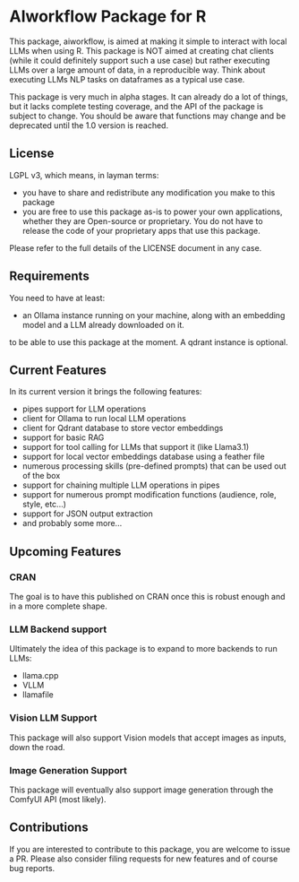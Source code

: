 # AIworkflow Package for R

This package, aiworkflow, is aimed at making it simple to interact with local LLMs when using R.
This package is NOT aimed at creating chat clients (while it could definitely support such a use case) but rather executing LLMs over a large amount of data, in a reproducible way. Think about executing LLMs NLP tasks on dataframes as a typical use case.

This package is very much in alpha stages. It can already do a lot of things, but it lacks complete testing coverage, and the API of the package is subject to change. You should be aware that functions may change and be deprecated until the 1.0 version is reached. 

## License

LGPL v3, which means, in layman terms:

- you have to share and redistribute any modification you make to this package
- you are free to use this package as-is to power your own applications, whether they are Open-source or proprietary. You do not have to release the code of your proprietary apps that use this package.

Please refer to the full details of the LICENSE document in any case.

## Requirements

You need to have at least:

- an Ollama instance running on your machine, along with an embedding model and a LLM already downloaded on it.

to be able to use this package at the moment. A qdrant instance is optional.

## Current Features

In its current version it brings the following features:

- pipes support for LLM operations
- client for Ollama to run local LLM operations
- client for Qdrant database to store vector embeddings
- support for basic RAG
- support for tool calling for LLMs that support it (like Llama3.1)
- support for local vector embeddings database using a feather file
- numerous processing skills (pre-defined prompts) that can be used out of the box
- support for chaining multiple LLM operations in pipes
- support for numerous prompt modification functions (audience, role, style, etc...)
- support for JSON output extraction
- and probably some more...

## Upcoming Features

### CRAN

The goal is to have this published on CRAN once this is robust enough and in a more complete shape.

### LLM Backend support 

Ultimately the idea of this package is to expand to more backends to run LLMs:
- llama.cpp
- VLLM
- llamafile

### Vision LLM Support

This package will also support Vision models that accept images as inputs, down the road.

### Image Generation Support

This package will eventually also support image generation through the ComfyUI API (most likely).

## Contributions

If you are interested to contribute to this package, you are welcome to issue a PR. 
Please also consider filing requests for new features and of course bug reports.


